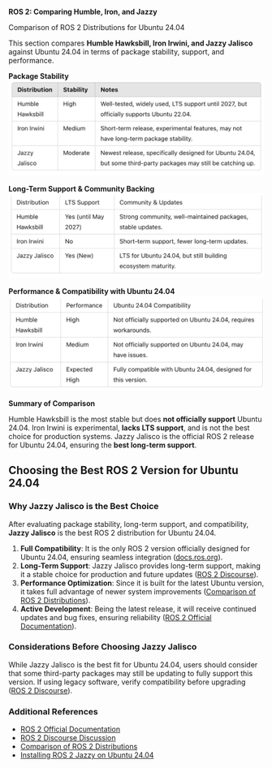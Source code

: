 **ROS 2: Comparing Humble, Iron, and Jazzy**

Comparison of ROS 2 Distributions for Ubuntu 24.04

This section compares **Humble Hawksbill, Iron Irwini, and Jazzy Jalisco** against Ubuntu 24.04 in terms of package stability, support, and performance.

**Package Stability**
![Comparison](table1.png)

**Long-Term Support & Community Backing**
![Comparison](table2.png)

**Performance & Compatibility with Ubuntu 24.04**
![Comparison](table3.png)

**Summary of Comparison**

Humble Hawksbill is the most stable but does **not officially support** Ubuntu 24.04. Iron Irwini is experimental, **lacks LTS support**, and is not the best choice for production systems. Jazzy Jalisco is the official ROS 2 release for Ubuntu 24.04, ensuring the **best long-term support**.

## Choosing the Best ROS 2 Version for Ubuntu 24.04

### Why Jazzy Jalisco is the Best Choice

After evaluating package stability, long-term support, and compatibility, **Jazzy Jalisco** is the best ROS 2 distribution for Ubuntu 24.04.

1. **Full Compatibility**: It is the only ROS 2 version officially designed for Ubuntu 24.04, ensuring seamless integration ([docs.ros.org](https://docs.ros.org/en/jazzy/Installation/Ubuntu-Install-Debs.html)).
2. **Long-Term Support**: Jazzy Jalisco provides long-term support, making it a stable choice for production and future updates ([ROS 2 Discourse](https://discourse.ros.org/)).
3. **Performance Optimization**: Since it is built for the latest Ubuntu version, it takes full advantage of newer system improvements ([Comparison of ROS 2 Distributions](https://docs.ros.org/en/rolling/Releases.html)).
4. **Active Development**: Being the latest release, it will receive continued updates and bug fixes, ensuring reliability ([ROS 2 Official Documentation](https://docs.ros.org/en/rolling/)).

### Considerations Before Choosing Jazzy Jalisco
While Jazzy Jalisco is the best fit for Ubuntu 24.04, users should consider that some third-party packages may still be updating to fully support this version. If using legacy software, verify compatibility before upgrading ([ROS 2 Discourse](https://discourse.ros.org/)).

### Additional References
- [ROS 2 Official Documentation](https://docs.ros.org/en/rolling/)
- [ROS 2 Discourse Discussion](https://discourse.ros.org/)
- [Comparison of ROS 2 Distributions](https://docs.ros.org/en/rolling/Releases.html)
- [Installing ROS 2 Jazzy on Ubuntu 24.04](https://docs.ros.org/en/jazzy/Installation/Ubuntu-Install-Debs.html)

